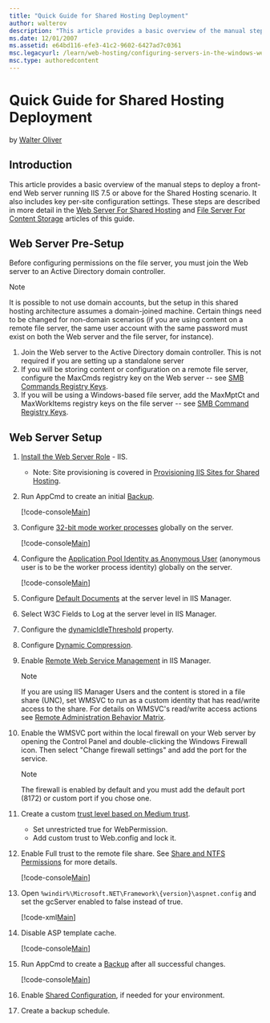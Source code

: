 ```yaml
---
title: "Quick Guide for Shared Hosting Deployment"
author: walterov
description: "This article provides a basic overview of the manual steps to deploy a front-end Web server running IIS 7.5 or above for the Shared Hosting scenario. It also..."
ms.date: 12/01/2007
ms.assetid: e64bd116-efe3-41c2-9602-6427ad7c0361
msc.legacyurl: /learn/web-hosting/configuring-servers-in-the-windows-web-platform/quick-guide-for-shared-hosting-deployment
msc.type: authoredcontent
---
```

Quick Guide for Shared Hosting Deployment
====================
by [Walter Oliver](https://github.com/walterov)

## Introduction

This article provides a basic overview of the manual steps to deploy a front-end Web server running IIS 7.5 or above for the Shared Hosting scenario. It also includes key per-site configuration settings. These steps are described in more detail in the [Web Server For Shared Hosting](../web-server-for-shared-hosting/index.md) and [File Server For Content Storage](index.md) articles of this guide.

## Web Server Pre-Setup

Before configuring permissions on the file server, you must join the Web server to an Active Directory domain controller.

> [!NOTE]
> It is possible to not use domain accounts, but the setup in this shared hosting architecture assumes a domain-joined machine. Certain things need to be changed for non-domain scenarios (if you are using content on a remote file server, the same user account with the same password must exist on both the Web server and the file server, for instance).

1. Join the Web server to the Active Directory domain controller. This is not required if you are setting up a standalone server
2. If you will be storing content or configuration on a remote file server, configure the MaxCmds registry key on the Web server -- see [SMB Commands Registry Keys](../web-server-for-shared-hosting/smb-commands-registry-keys_198.md).
3. If you will be using a Windows-based file server, add the MaxMptCt and MaxWorkItems registry keys on the file server -- see [SMB Command Registry Keys](smb-commands-registry-keys_196.md).

## Web Server Setup

1. [Install the Web Server Role](../web-server-for-shared-hosting/installing-the-web-server-role.md) - IIS. 

    - Note: Site provisioning is covered in [Provisioning IIS Sites for Shared Hosting](../../manage/creating-websites/provisioning-iis-7-sites-for-shared-hosting.md).
2. Run AppCmd to create an initial [Backup](../web-server-for-shared-hosting/create-a-backup-with-appcmd.md).

    [!code-console[Main](quick-guide-for-shared-hosting-deployment/samples/sample1.cmd)]
3. Configure [32-bit mode worker processes](../web-server-for-shared-hosting/32-bit-mode-worker-processes.md) globally on the server.

    [!code-console[Main](quick-guide-for-shared-hosting-deployment/samples/sample2.cmd)]
4. Configure the [Application Pool Identity as Anonymous User](../web-server-for-shared-hosting/application-pool-identity-as-anonymous-user.md) (anonymous user is to be the worker process identity) globally on the server.

    [!code-console[Main](quick-guide-for-shared-hosting-deployment/samples/sample3.cmd)]
5. Configure [Default Documents](../web-server-for-shared-hosting/default-documents.md) at the server level in IIS Manager.
6. Select W3C Fields to Log at the server level in IIS Manager.
7. Configure the [dynamicIdleThreshold](../web-server-for-shared-hosting/dynamicidlethreshold.md) property.
8. Configure [Dynamic Compression](../web-server-for-shared-hosting/dynamic-compression.md).
9. Enable [Remote Web Service Management](../../manage/remote-administration/remote-administration-for-iis-manager.md) in IIS Manager. 

    > [!NOTE]
    > If you are using IIS Manager Users and the content is stored in a file share (UNC), set WMSVC to run as a custom identity that has read/write access to the share. For details on WMSVC's read/write access actions see [Remote Administration Behavior Matrix](../../manage/remote-administration/remote-administration-behavior-matrix.md).
10. Enable the WMSVC port within the local firewall on your Web server by opening the Control Panel and double-clicking the Windows Firewall icon. Then select "Change firewall settings" and add the port for the service.

    > [!NOTE]
    > The firewall is enabled by default and you must add the default port (8172) or custom port if you chose one.
11. Create a custom [trust level based on Medium trust](../web-server-for-shared-hosting/aspnet-20-35-shared-hosting-configuration.md). 

    - Set unrestricted true for WebPermission.
    - Add custom trust to Web.config and lock it.
12. Enable Full trust to the remote file share. See [Share and NTFS Permissions](configuring-share-and-ntfs-permissions.md) for more details.

    [!code-console[Main](quick-guide-for-shared-hosting-deployment/samples/sample4.cmd)]
13. Open `%windir%\Microsoft.NET\Framework\{version}\aspnet.config` and set the gcServer enabled to false instead of true.

    [!code-xml[Main](quick-guide-for-shared-hosting-deployment/samples/sample5.xml)]
14. Disable ASP template cache.

    [!code-console[Main](quick-guide-for-shared-hosting-deployment/samples/sample6.cmd)]
15. Run AppCmd to create a [Backup](../web-server-for-shared-hosting/create-a-backup-with-appcmd.md) after all successful changes.

    [!code-console[Main](quick-guide-for-shared-hosting-deployment/samples/sample7.cmd)]
16. Enable [Shared Configuration](shared-configuration_211.md), if needed for your environment.
17. Create a backup schedule.
